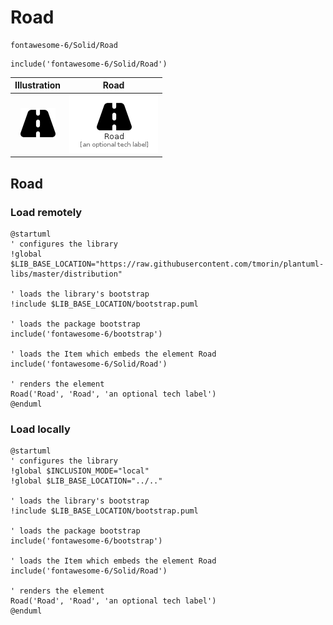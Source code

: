 # Road


```text
fontawesome-6/Solid/Road
```

```text
include('fontawesome-6/Solid/Road')
```



| Illustration | Road |
| :---: | :---: |
| ![illustration for Illustration](../../fontawesome-6/Solid/Road.png) | ![illustration for Road](../../fontawesome-6/Solid/Road.Local.png) |




## Road

### Load remotely
```plantuml
@startuml
' configures the library
!global $LIB_BASE_LOCATION="https://raw.githubusercontent.com/tmorin/plantuml-libs/master/distribution"

' loads the library's bootstrap
!include $LIB_BASE_LOCATION/bootstrap.puml

' loads the package bootstrap
include('fontawesome-6/bootstrap')

' loads the Item which embeds the element Road
include('fontawesome-6/Solid/Road')

' renders the element
Road('Road', 'Road', 'an optional tech label')
@enduml
```

### Load locally
```plantuml
@startuml
' configures the library
!global $INCLUSION_MODE="local"
!global $LIB_BASE_LOCATION="../.."

' loads the library's bootstrap
!include $LIB_BASE_LOCATION/bootstrap.puml

' loads the package bootstrap
include('fontawesome-6/bootstrap')

' loads the Item which embeds the element Road
include('fontawesome-6/Solid/Road')

' renders the element
Road('Road', 'Road', 'an optional tech label')
@enduml
```

